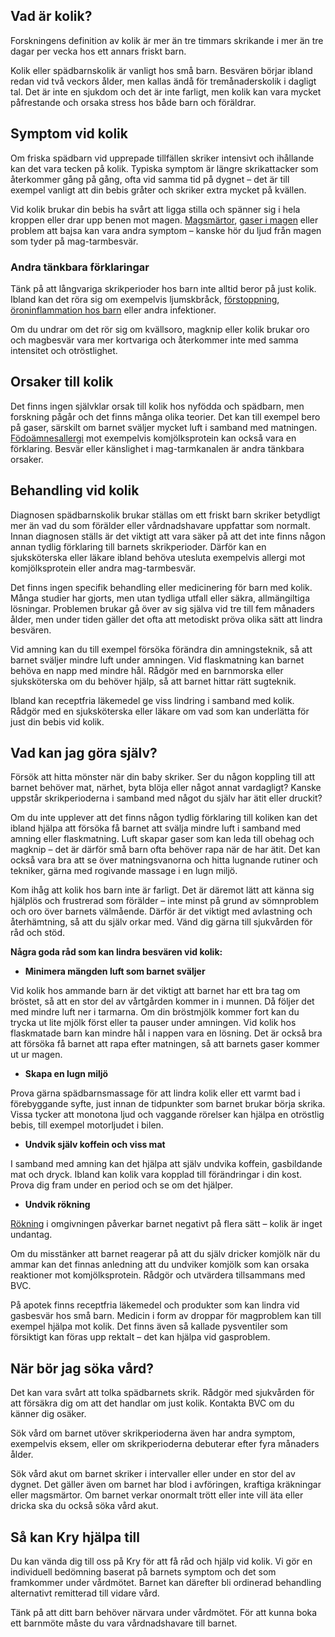 Vad är kolik?
-------------

Forskningens definition av kolik är mer än tre timmars skrikande i mer än tre dagar per vecka hos ett annars friskt barn.

Kolik eller spädbarnskolik är vanligt hos små barn. Besvären börjar ibland redan vid två veckors ålder, men kallas ändå för tremånaderskolik i dagligt tal. Det är inte en sjukdom och det är inte farligt, men kolik kan vara mycket påfrestande och orsaka stress hos både barn och föräldrar.

Symptom vid kolik
-----------------

Om friska spädbarn vid upprepade tillfällen skriker intensivt och ihållande kan det vara tecken på kolik. Typiska symptom är längre skrikattacker som återkommer gång på gång, ofta vid samma tid på dygnet – det är till exempel vanligt att din bebis gråter och skriker extra mycket på kvällen.

Vid kolik brukar din bebis ha svårt att ligga stilla och spänner sig i hela kroppen eller drar upp benen mot magen. [Magsmärtor](https://www.kry.se/fakta/barnsjukdomar/ont-i-magen-barn/ "magsmartor"), [gaser i magen](https://www.kry.se/fakta/fragor-och-svar/gaser-i-magen/ "gaser-i-magen") eller problem att bajsa kan vara andra symptom – kanske hör du ljud från magen som tyder på mag-tarmbesvär.

### **Andra tänkbara förklaringar**

Tänk på att långvariga skrikperioder hos barn inte alltid beror på just kolik. Ibland kan det röra sig om exempelvis ljumskbråck, [förstoppning](https://www.kry.se/fakta/barnsjukdomar/forstoppning-hos-barn/ "forstoppning"), [öroninflammation hos barn](https://www.kry.se/fakta/barnsjukdomar/oroninflammation-hos-barn/ "oroninflammation-hos-barn") eller andra infektioner.

Om du undrar om det rör sig om kvällsoro, magknip eller kolik brukar oro och magbesvär vara mer kortvariga och återkommer inte med samma intensitet och otröstlighet.

Orsaker till kolik
------------------

Det finns ingen självklar orsak till kolik hos nyfödda och spädbarn, men forskning pågår och det finns många olika teorier. Det kan till exempel bero på gaser, särskilt om barnet sväljer mycket luft i samband med matningen. [Födoämnesallergi](https://www.kry.se/fakta/allergier/fodoamnesallergi/ "fodoamnesallergi") mot exempelvis komjölksprotein kan också vara en förklaring. Besvär eller känslighet i mag-tarmkanalen är andra tänkbara orsaker.

Behandling vid kolik
--------------------

Diagnosen spädbarnskolik brukar ställas om ett friskt barn skriker betydligt mer än vad du som förälder eller vårdnadshavare uppfattar som normalt. Innan diagnosen ställs är det viktigt att vara säker på att det inte finns någon annan tydlig förklaring till barnets skrikperioder. Därför kan en sjuksköterska eller läkare ibland behöva utesluta exempelvis allergi mot komjölksprotein eller andra mag-tarmbesvär.

Det finns ingen specifik behandling eller medicinering för barn med kolik. Många studier har gjorts, men utan tydliga utfall eller säkra, allmängiltiga lösningar. Problemen brukar gå över av sig själva vid tre till fem månaders ålder, men under tiden gäller det ofta att metodiskt pröva olika sätt att lindra besvären.

Vid amning kan du till exempel försöka förändra din amningsteknik, så att barnet sväljer mindre luft under amningen. Vid flaskmatning kan barnet behöva en napp med mindre hål. Rådgör med en barnmorska eller sjuksköterska om du behöver hjälp, så att barnet hittar rätt sugteknik.

Ibland kan receptfria läkemedel ge viss lindring i samband med kolik. Rådgör med en sjuksköterska eller läkare om vad som kan underlätta för just din bebis vid kolik.

Vad kan jag göra själv?
-----------------------

Försök att hitta mönster när din baby skriker. Ser du någon koppling till att barnet behöver mat, närhet, byta blöja eller något annat vardagligt? Kanske uppstår skrikperioderna i samband med något du själv har ätit eller druckit?

Om du inte upplever att det finns någon tydlig förklaring till koliken kan det ibland hjälpa att försöka få barnet att svälja mindre luft i samband med amning eller flaskmatning. Luft skapar gaser som kan leda till obehag och magknip – det är därför små barn ofta behöver rapa när de har ätit. Det kan också vara bra att se över matningsvanorna och hitta lugnande rutiner och tekniker, gärna med rogivande massage i en lugn miljö.

Kom ihåg att kolik hos barn inte är farligt. Det är däremot lätt att känna sig hjälplös och frustrerad som förälder – inte minst på grund av sömnproblem och oro över barnets välmående. Därför är det viktigt med avlastning och återhämtning, så att du själv orkar med. Vänd dig gärna till sjukvården för råd och stöd.

**Några goda råd som kan lindra besvären vid kolik:**

*   **Minimera mängden luft som barnet sväljer**
    

Vid kolik hos ammande barn är det viktigt att barnet har ett bra tag om bröstet, så att en stor del av vårtgården kommer in i munnen. Då följer det med mindre luft ner i tarmarna. Om din bröstmjölk kommer fort kan du trycka ut lite mjölk först eller ta pauser under amningen. Vid kolik hos flaskmatade barn kan mindre hål i nappen vara en lösning. Det är också bra att försöka få barnet att rapa efter matningen, så att barnets gaser kommer ut ur magen.

*   **Skapa en lugn miljö**
    

Prova gärna spädbarnsmassage för att lindra kolik eller ett varmt bad i förebyggande syfte, just innan de tidpunkter som barnet brukar börja skrika. Vissa tycker att monotona ljud och vaggande rörelser kan hjälpa en otröstlig bebis, till exempel motorljudet i bilen.

*   **Undvik själv koffein och viss mat**
    

I samband med amning kan det hjälpa att själv undvika koffein, gasbildande mat och dryck. Ibland kan kolik vara kopplad till förändringar i din kost. Prova dig fram under en period och se om det hjälper.

*   **Undvik rökning**
    

[Rökning](https://www.kry.se/fakta/ovrigt/rokning/ "rokning") i omgivningen påverkar barnet negativt på flera sätt – kolik är inget undantag.

Om du misstänker att barnet reagerar på att du själv dricker komjölk när du ammar kan det finnas anledning att du undviker komjölk som kan orsaka reaktioner mot komjölksprotein. Rådgör och utvärdera tillsammans med BVC.

På apotek finns receptfria läkemedel och produkter som kan lindra vid gasbesvär hos små barn. Medicin i form av droppar för magproblem kan till exempel hjälpa mot kolik. Det finns även så kallade pysventiler som försiktigt kan föras upp rektalt – det kan hjälpa vid gasproblem.

När bör jag söka vård?
----------------------

Det kan vara svårt att tolka spädbarnets skrik. Rådgör med sjukvården för att försäkra dig om att det handlar om just kolik. Kontakta BVC om du känner dig osäker.

Sök vård om barnet utöver skrikperioderna även har andra symptom, exempelvis eksem, eller om skrikperioderna debuterar efter fyra månaders ålder.

Sök vård akut om barnet skriker i intervaller eller under en stor del av dygnet. Det gäller även om barnet har blod i avföringen, kraftiga kräkningar eller magsmärtor. Om barnet verkar onormalt trött eller inte vill äta eller dricka ska du också söka vård akut.

Så kan Kry hjälpa till
----------------------

Du kan vända dig till oss på Kry för att få råd och hjälp vid kolik. Vi gör en individuell bedömning baserat på barnets symptom och det som framkommer under vårdmötet. Barnet kan därefter bli ordinerad behandling alternativt remitterad till vidare vård.

Tänk på att ditt barn behöver närvara under vårdmötet. För att kunna boka ett barnmöte måste du vara vårdnadshavare till barnet.
